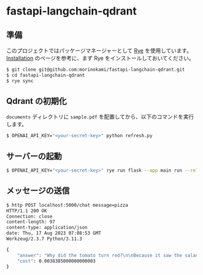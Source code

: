 # fastapi-langchain-qdrant

## 準備

このプロジェクトではパッケージマネージャーとして [Rye](https://rye-up.com/) を使用しています。[Installation](https://rye-up.com/guide/installation/) のページを参考に、まず Rye をインストールしておいてください。

```sh
$ git clone git@github.com:morinokami/fastapi-langchain-qdrant.git
$ cd fastapi-langchain-qdrant
$ rye sync
```

## Qdrant の初期化

`documents` ディレクトリに `sample.pdf` を配置してから、以下のコマンドを実行します。

```sh
$ OPENAI_API_KEY="<your-secret-key>" python refresh.py
```

## サーバーの起動

```sh
$ OPENAI_API_KEY="<your-secret-key>" rye run flask --app main run --reload
```

## メッセージの送信

```sh
$ http POST localhost:5000/chat message=pizza
HTTP/1.1 200 OK
Connection: close
content-length: 97
content-type: application/json
date: Thu, 17 Aug 2023 07:08:53 GMT
Werkzeug/2.3.7 Python/3.11.3

{
    "answer": "Why did the tomato turn red?\n\nBecause it saw the salad dressing!",
    "cost": 0.0038385000000000003
}
```
